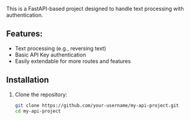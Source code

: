 This is a FastAPI-based project designed to handle text processing with authentication.

## Features:
- Text processing (e.g., reversing text)
- Basic API Key authentication
- Easily extendable for more routes and features

## Installation

1. Clone the repository:
   ```bash
   git clone https://github.com/your-username/my-api-project.git
   cd my-api-project

